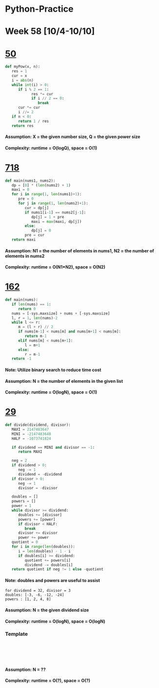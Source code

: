 # Python-Practice

# Week 58 [10/4-10/10]

# [50](https://leetcode.com/problems/powx-n/)
```python
def myPow(x, n):
   res = 1
   cur = x
   i = abs(n)
   while int(i) > 0:
      if i % 2 == 1:
            res *= cur
            if i // 2 == 0:
               break
      cur *= cur
      i //= 2
   if n < 0:
      return 1 / res
   return res
```
#### Assumption: X = the given number size, Q = the given power size
#### Complexity: runtime = O(logQ), space = O(1)

# [718](https://leetcode.com/problems/maximum-length-of-repeated-subarray/)
```python
def main(nums1, nums2):
   dp = [0] * (len(nums2) + 1)
   maxi = 0
   for i in range(1, len(nums1)+1):
      pre = 0
      for j in range(1, len(nums2)+1):
         cur = dp[j]
         if nums1[i-1] == nums2[j-1]:
            dp[j] = 1 + pre
            maxi = max(maxi, dp[j])
         else:
            dp[j] = 0
         pre = cur                    
   return maxi
```
#### Assumption: N1 = the number of elements in nums1, N2 = the number of elements in nums2
#### Complexity: runtime = O(N1*N2), space = O(N2)

# [162](https://leetcode.com/problems/find-peak-element/)
```python
def main(nums):
   if len(nums) == 1:
      return 0
   nums = [-sys.maxsize] + nums + [-sys.maxsize]
   l, r = 1, len(nums)-2
   while l <= r:
      m = (l + r) // 2
      if nums[m-1] < nums[m] and nums[m+1] < nums[m]:
         return m-1
      elif nums[m] < nums[m+1]:
         l = m+1
      else:
         r = m-1
   return -1
```
#### Note: Utilize binary search to reduce time cost
#### Assumption: N = the number of elements in the given list
#### Complexity: runtime = O(logN), space = O(1)

# [29](https://leetcode.com/problems/divide-two-integers/)
```python
def divide(dividend, divisor):
   MAXI = 2147483647
   MINI = -2147483648
   HALF = -1073741824

   if dividend == MINI and divisor == -1:
      return MAXI

   neg = 2
   if dividend > 0:
      neg -= 1
      dividend = -dividend
   if divisor > 0:
      neg -= 1
      divisor = -divisor

   doubles = []
   powers = []
   power = 1
   while divisor >= dividend:
      doubles += [divisor]
      powers += [power]
      if divisor < HALF:
         break
      divisor += divisor
      power += power
   quotient = 0
   for i in range(len(doubles)):
      i = len(doubles) - 1 - i
      if doubles[i] >= dividend:
         quotient += powers[i]
         dividend -= doubles[i]
   return quotient if neg != 1 else -quotient

```
#### Note: doubles and powers are useful to assist
```
for dividend = 32, divisor = 3
doubles: [-3, -6, -12, -24]
powers : [1, 2, 4, 8]
```
#### Assumption: N = the given dividend size
#### Complexity: runtime = O(logN), space = O(logN)


### Template
# []()
```sql
```

# []()
```python
```
#### Assumption: N = ??
#### Complexity: runtime = O(?), space = O(?)

